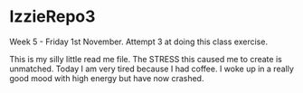 # IzzieRepo3
Week 5 - Friday 1st November. Attempt 3 at doing this class exercise.

This is my silly little read me file. The STRESS this caused me to create is unmatched.
Today I am very tired because I had coffee. I woke up in a really good mood with high energy but have now crashed. 


